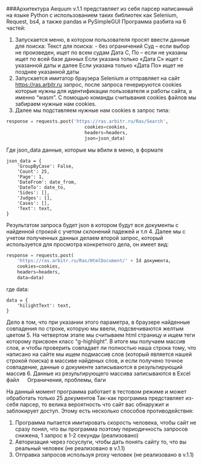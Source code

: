 ###Архитектура
Aequum v.1.1 представляет из себя парсер написанный на языке Python с использованием таких библиотек как Selenium, Request, bs4,  а также pandas и PySimpleGUI
Программа разбита на 6 частей:
1.	Запускается меню, в котором пользователя просят ввести данные для поиска:
Текст для поиска: - без ограничений
Суд – если выбор не произведен, ищет по всем судам
Дата С, По – если не указаны ищет по всей базе данных
Если указана только «Дата С» ищет с указанной даты и далее
Если указана только «Дата По» ищет не позднее указанной даты 
2.	Запускается имитатор браузера Selenium и отправляет на сайт https://ras.arbitr.ru запрос, после запроса генерируются cookies которые нужны для идентификации пользователя и работы сайта, а именно “wasm”. С помощью команды считывания cookies файлов мы забираем нужные нам cookies.
3.	Далее мы подставляем нужные нам cookies в запрос типа:
```python
response = requests.post('https://ras.arbitr.ru/Ras/Search',
                             cookies=cookies,
                             headers=headers,
                             json=json_data)
```

Где json_data данные, которые мы вбили в меню, в формате
```
json_data = {
    'GroupByCase': False,
    'Count': 25,
    'Page': 1,
    'DateFrom': date_from,
    'DateTo': date_to,
    'Sides': [],
    'Judges': [],
    'Cases': [],
    'Text': text,
}
```
Результатом запроса будет json в котором будут все документы с найденной строкой с учетом склонений падежей и т.п
4.	Далее мы с учетом полученных данных делаем второй запрос, который используется для просмотра конкретного дела, он имеет вид:
```python
response = requests.post(
    'https://ras.arbitr.ru/Ras/HtmlDocument/' + Id документа,
    cookies=cookies,
    headers=headers,
    data=data)
```
где data:
```
data = {
    'hilightText': text,
}
```
Дело в том, что при указании этого параметра, в браузере найденные совпадения по строке, которую мы ввели, подсвечиваются желтым цветом 
5.	На четвертом этапе мы считываем html страницу и ищем теги <span> которому присвоен класс “g-highlight”. В итоге мы получаем массив слов, и чтобы проверить совпадает ли полностью наша строка тому, что написано на сайте мы ищем подмассив слов (который является нашей строкой поиска) в массиве найденых слов, и если получено точное совпадение, данные о документе записываются в результирующий массив
6.	Данные из результирующего массива записываются в Excel файл
 
Ограничения, проблемы, баги

На данный момент программа работает в тестовом режиме и может обработать только 25 документов
Так-как программа представляет из-себя парсер, то велика вероятность что сайт вас обнаружит и заблокирует доступ.
Этому есть несколько способов противодействия:
1.	Программа пытается имитировать скорость человека, чтобы сайт не сразу понял, что вы программа поэтому периодичность запросов снижена, 1 запрос в 1-2 секунды (реализовано)
2.	Авторизация через госуслуги, чтобы дать понять сайту то, что вы реальный человек (не реализовано в v.1.1)
3.	Отправка запросов используя proxy человек (не реализовано в v.1.1)

